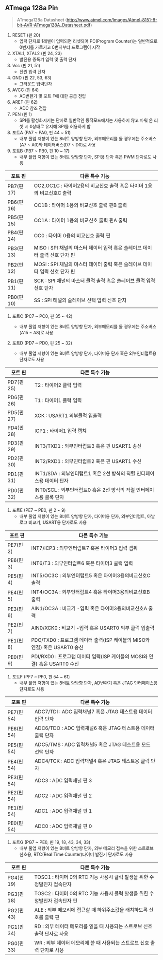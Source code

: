 ATmega 128a Pin
---------------

> ATmega128a Datasheet (http://www.atmel.com/Images/Atmel-8151-8-bit-AVR-ATmega128A_Datasheet.pdf)

1.	RESET (핀 20)
	-	입력 단자로 1레벨이 입력되면 리셋되어 PC(Program Counter)는 일반적으로 0번지를 가르키고 0번지부터 프로그램이 시작
2.	XTAL1, XTAL2 (핀 24, 23)
	-	발진용 증폭기 입력 및 출력 단자
3.	Vcc (핀 21, 51)
	-	전원 입력 단자
4.	GND (핀 22, 53, 63)
	-	그라운드 입력단자
5.	AVCC (핀 64)
	-	AD변환기 및 포트 F에 대한 공급 전압
6.	AREF (핀 62)
	-	ADC 참조 전압
7.	PEN (핀 1)
	-	SPI를 활성화시키는 단자로 일반적인 동작모드에서는 사용하지 않고 파워 온 리셋 시 0상태로 유지해 SPI를 허용하게 함  
8.	포트A (PA7 ~ PA0, 핀 44 ~ 51)
	-	내부 풀업 저항이 있는 8비트 양방향 단자, 외부메모리를 둘 경우에는 주소버스(A7 ~ A0)와 데이터버스(D7 ~ D0)로 사용  
9.	포트B (PB7 ~ PB0, 핀 10 ~ 17)
	-	내부 풀업 저항이 있는 8비트 양방향 단자, SPI용 단자 혹은 PWM 단자로도 사용

| 포트 핀   | 다른 특수 기능                                                              |
|-----------|-----------------------------------------------------------------------------|
| PB7(핀17) | OC2,OC1C : 타이머2용의 비교신호 출력 혹은 타이머 1용의 비교신호C 출력       |
| PB6(핀16) | OC1B : 타이머 1용의 비교신호 출력 핀B 출력                                  |
| PB5(핀15) | OC1A : 타이머 1용의 비교신호 출력 핀A 출력                                  |
| PB4(핀14) | OC0 : 타이머 0용의 비교신호 출력 핀                                         |
| PB3(핀13) | MISO : SPI 채널의 마스터 데이터 입력 혹은 슬레이브 데이터 출력 신호 단자 핀 |
| PB2(핀12) | MOSI : SPI 채널의 마스터 데이터 출력 혹은 슬레이브 데이터 입력 신호 단자 핀 |
| PB1(핀11) | SCK : SPI 채널의 마스터 클럭 출력 혹은 슬레이브 클럭 입력 신호 단자         |
| PB0(핀10) | SS : SPI 태널의 슬레이브 선택 입력 신호 단자                                |

1.	포트C (PC7 ~ PC0, 핀 35 ~ 42)

	-	내부 풀업 저항이 있는 8비트 양방향 단자, 외부메모리를 둘 경우에는 주소버스(A15 ~ A8)로 사용

2.	포트D (PD7 ~ PD0, 핀 25 ~ 32)

	-	내부 풀업 저항이 있는 8비트 양방향 단자, 타이머용 단자 혹은 외부인터럽트용 단자로도 사용

| 포트 핀   | 다른 특수 기능                                                         |
|-----------|------------------------------------------------------------------------|
| PD7(핀25) | T2 : 타이머2 클럭 입력                                                 |
| PD6(핀26) | T1 : 타이머1 클럭 입력                                                 |
| PD5(핀27) | XCK : USART1 외부클럭 입출력                                           |
| PD4(핀28) | ICP1 : 타이머1 입력 캡쳐                                               |
| PD3(핀29) | INT3/TXD1 : 외부인터럽트3 혹은 핀 USART1 송신                          |
| PD2(핀30) | INT2/RXD1 : 외부인터럽트2 혹은 핀 USART1 수신                          |
| PD1(핀31) | INT1/SDA : 외부인터럽트1 혹은 2선 방식의 직렬 인터페이스용 데이터 단자 |
| PD0(핀32) | INT0/SCL : 외부인터럽트0 혹은 2선 방식의 직렬 인터페이스용 클록 단자   |

1.	포트E (PE7 ~ PE0, 핀 2 ~ 9)
	-	내부 풀업 저항이 있는 8비트 양방향 단자, 타이머용 단자, 외부인터럽트, 아날로그 비교기, USART용 단자로도 사용

| 포트 핀  | 다른 특수 기능                                                             |
|----------|----------------------------------------------------------------------------|
| PE7(핀2) | INT7/ICP3 : 외부인터럽트7 혹은 타이머3 입력 캡춰                           |
| PE6(핀3) | INT6/T3 : 외부인터럽트6 혹은 타이머3 클럭 입력                             |
| PE5(핀4) | INT5/OC3C : 외부인터럽트5 혹은 타이머3용의비교신호C 출력                   |
| PE4(핀5) | INT4/OC3A : 외부인터럽트4 혹은 타이머3용의비교신호B 출력                   |
| PE3(핀6) | AIN1/OC3A : 비교기 -입력 혹은 타이머3용의비교신호A 출력                    |
| PE2(핀7) | AIN0/XCK0 : 비교기 -입력 혹은 USART0 외부 클럭 입출력                      |
| PE1(핀8) | PDO/TXD0 : 프로그램 데이터 출력(ISP 케이블의 MISO와 연결) 혹은 USART0 송신 |
| PE0(핀9) | PDI/RXD0 : 프로그램 데이터 입력(ISP 케이블의 MOSI와 연결) 혹은 USART0 수신 |

1.	포트F (PF7 ~ PF0, 핀 54 ~ 61)
	-	내부 풀업 저항이 있는 8비트 양방향 단자, AD변환기 혹은 JTAG 인터페이스용 단자로도 사용

| 포트 핀   | 다른 특수 기능                                               |
|-----------|--------------------------------------------------------------|
| PE7(핀54) | ADC7/TDI : ADC 입력채널7 혹은 JTAG 테스트용 데이터 입력 단자 |
| PE6(핀54) | ADC6/TDO : ADC 입력채널6 혹은 JTAG 테스트용 데이터 출력 단자 |
| PE5(핀54) | ADC5/TMS : ADC 입력채널5 혹은 JTAG 테스트용 모드 선택 단자   |
| PE4(핀54) | ADC4/TCK : ADC 입력채널4 혹은 JTAG 테스트용 클럭 단자        |
| PE3(핀54) | ADC3 : ADC 입력채널 핀 3                                     |
| PE2(핀54) | ADC2 : ADC 입력채널 핀 2                                     |
| PE1(핀54) | ADC1 : ADC 입력채널 핀 1                                     |
| PE0(핀54) | ADC0 : ADC 입력채널 핀 0                                     |

1.	포트G (PG7 ~ PE0, 핀 19, 18, 43, 34, 33)
	-	내부 풀업 저항이 있는 8비트 양방향 단자, 외부 메모리 접속을 위한 스트로브 신호용, RTC(Real Time Counter)타이머 발진기 단자로도 사용

| 포트 핀   | 다른 특수 기능                                                             |
|-----------|----------------------------------------------------------------------------|
| PG4(핀19) | TOSC1 : 타이머 0의 RTC 기능 사용시 클럭 발생을 위한 수정발진자 접속단자    |
| PG3(핀18) | TOSC2 : 타이머 0의 RTC 기능 사용시 클럭 발생을 위한 수정발진자 접속단자 핀 |
| PG2(핀43) | ALE : 외부 메모리에 접근할 때 하위주소값을 래치하도록 신호를 출력 핀       |
| PG1(핀34) | RD : 외부 테이터 메모리를 읽을 때 사용되는 스트로브 신호 출력 단자로 사용  |
| PG0(핀33) | WR : 외부 데이터 메모리에 쓸 때 사용되는 스트로브 신호 출력 단자로 사용    |
